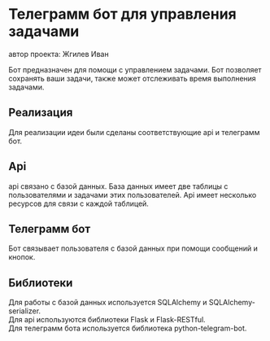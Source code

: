 # Телеграмм бот для управления задачами
автор проекта: Жгилев Иван

Бот предназначен для помощи с управлением задачами. Бот позволяет сохранять ваши задачи, также может отслеживать время выполнения задачами.

## Реализация
Для реализации идеи были сделаны соответствующие api и телеграмм бот. 

## Api
api связано с базой данных. База данных имеет две таблицы с пользователями и задачами этих пользователей. Api имеет несколько ресурсов для связи с каждой таблицей.
## Телеграмм бот
Бот связывает пользователя с базой данных при помощи сообщений и кнопок.
## Библиотеки
Для работы с базой данных используется SQLAlchemy и SQLAlchemy-serializer.  
Для api используются библиотеки Flask и Flask-RESTful.  
Для телеграмм бота используется библиотека python-telegram-bot.

